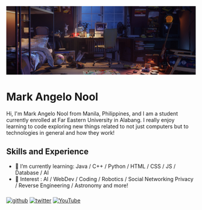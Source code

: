 <img src="https://github.com/NoolAngelo/NoolAngelo/blob/main/Banner.jpg" width="900"/>

# Mark Angelo Nool
Hi, I'm Mark Angelo Nool from Manila, Philippines, and I am a student currently enrolled at Far Eastern University in Alabang. I really enjoy learning to code exploring new things related to not just computers but to technologies in general and how they work!

## Skills and Experience

- 📖 I’m currently learning: Java / C++ / Python / HTML / CSS / JS / Database / AI
- 🤔 Interest : AI / WebDev / Coding / Robotics / Social Networking Privacy / Reverse Engineering / Astronomy and more!

###
[<img src='https://cdn.jsdelivr.net/npm/simple-icons@3.0.1/icons/github.svg' alt='github' height='40'>](https://github.com/NoolAngelo)  [<img src='https://cdn.jsdelivr.net/npm/simple-icons@3.0.1/icons/twitter.svg' alt='twitter' height='40'>](https://twitter.com/@NoolAngelo)  [<img src='https://cdn.jsdelivr.net/npm/simple-icons@3.0.1/icons/youtube.svg' alt='YouTube' height='40'>](http://www.youtube.com/@setsunaPH) 

